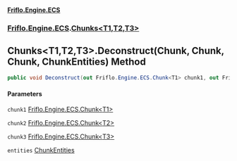 #### [Friflo.Engine.ECS](index.md#'index')
### [Friflo.Engine.ECS](Friflo.Engine.ECS.md#'Friflo.Engine.ECS').[Chunks&lt;T1,T2,T3&gt;](Chunks_T1,T2,T3_.md#'Friflo.Engine.ECS.Chunks<T1,T2,T3>')

## Chunks<T1,T2,T3>.Deconstruct(Chunk<T1>, Chunk<T2>, Chunk<T3>, ChunkEntities) Method

```csharp
public void Deconstruct(out Friflo.Engine.ECS.Chunk<T1> chunk1, out Friflo.Engine.ECS.Chunk<T2> chunk2, out Friflo.Engine.ECS.Chunk<T3> chunk3, out Friflo.Engine.ECS.ChunkEntities entities);
```
#### Parameters

<a name='Friflo.Engine.ECS.Chunks_T1,T2,T3_.Deconstruct(Friflo.Engine.ECS.Chunk_T1_,Friflo.Engine.ECS.Chunk_T2_,Friflo.Engine.ECS.Chunk_T3_,Friflo.Engine.ECS.ChunkEntities).chunk1'></a>

`chunk1` [Friflo.Engine.ECS.Chunk&lt;](Chunk_T_.md#'Friflo.Engine.ECS.Chunk<T>')[T1](Chunks_T1,T2,T3_.md#Friflo.Engine.ECS.Chunks_T1,T2,T3_.T1#'Friflo.Engine.ECS.Chunks<T1,T2,T3>.T1')[&gt;](Chunk_T_.md#'Friflo.Engine.ECS.Chunk<T>')

<a name='Friflo.Engine.ECS.Chunks_T1,T2,T3_.Deconstruct(Friflo.Engine.ECS.Chunk_T1_,Friflo.Engine.ECS.Chunk_T2_,Friflo.Engine.ECS.Chunk_T3_,Friflo.Engine.ECS.ChunkEntities).chunk2'></a>

`chunk2` [Friflo.Engine.ECS.Chunk&lt;](Chunk_T_.md#'Friflo.Engine.ECS.Chunk<T>')[T2](Chunks_T1,T2,T3_.md#Friflo.Engine.ECS.Chunks_T1,T2,T3_.T2#'Friflo.Engine.ECS.Chunks<T1,T2,T3>.T2')[&gt;](Chunk_T_.md#'Friflo.Engine.ECS.Chunk<T>')

<a name='Friflo.Engine.ECS.Chunks_T1,T2,T3_.Deconstruct(Friflo.Engine.ECS.Chunk_T1_,Friflo.Engine.ECS.Chunk_T2_,Friflo.Engine.ECS.Chunk_T3_,Friflo.Engine.ECS.ChunkEntities).chunk3'></a>

`chunk3` [Friflo.Engine.ECS.Chunk&lt;](Chunk_T_.md#'Friflo.Engine.ECS.Chunk<T>')[T3](Chunks_T1,T2,T3_.md#Friflo.Engine.ECS.Chunks_T1,T2,T3_.T3#'Friflo.Engine.ECS.Chunks<T1,T2,T3>.T3')[&gt;](Chunk_T_.md#'Friflo.Engine.ECS.Chunk<T>')

<a name='Friflo.Engine.ECS.Chunks_T1,T2,T3_.Deconstruct(Friflo.Engine.ECS.Chunk_T1_,Friflo.Engine.ECS.Chunk_T2_,Friflo.Engine.ECS.Chunk_T3_,Friflo.Engine.ECS.ChunkEntities).entities'></a>

`entities` [ChunkEntities](ChunkEntities.md#'Friflo.Engine.ECS.ChunkEntities')